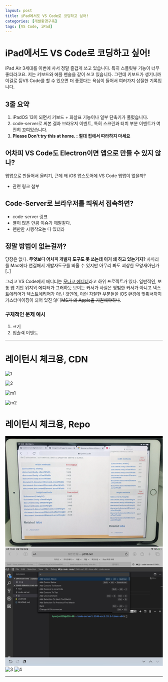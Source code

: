 ```yaml
---
layout: post
title: iPad에서도 VS Code로 코딩하고 싶어!
categories: [개발환경구축]
tags: [VS Code, iPad]
---
```


# iPad에서도 VS Code로 코딩하고 싶어!
iPad Air 3세대를 이번에 사서 정말 즐겁게 쓰고 있습니다. 특히 스플릿뷰 기능이 너무 좋더라고요. 저는 키보드와 에플 펜슬을 같이 쓰고 있습니다. 그런데 키보드가 생기니까 이걸로 ~~둠~~VS Code를 할 수 있으면 더 좋겠다는 욕심이 들어서 여러가지 삽질한 기록입니다.


## 3줄 요약
1. iPadOS 13이 되면서 키보드 + 화살표 기능이나 일부 단축키가 풀렸습니다.
2. code-server로 써본 결과 브라우저 이벤트, 특히 스크린과 터치 부분 이벤트가 여전히 꼬여있습니다.
3. **Please Don't try this at home. : 절대 집에서 따라하지 마세요**


## 어차피 VS Code도 Electron이면 앱으로 만들 수 있지 않나?
웹앱으로 만들어서 올리기, 근데 왜 iOS 앱스토어에 VS Code 웹앱이 없을까?
- 관련 링크 첨부


## Code-Server로 브라우저를 띄워서 접속하면?
- code-server 링크
- 별이 많은 만큼 이슈가 깨알같다.
- 왠만한 시행착오는 다 있더라

## 정말 방법이 없는걸까?
당장은 없다. **무엇보다 어차피 개발자 도구도 못 쓰는데 이거 왜 하고 있는거지?** 사파리를 Mac에다 연결해서 개발자도구를 띄울 수 있지만 아무리 봐도 괴상한 모양새아닌가[..]

그리고 VS Code에서 에디터는 [모나코 에디터](https://microsoft.github.io/monaco-editor/index.html)라고 하위 프로젝트가 있다. 일반적인, 보통 웹 기반 위지윅 에디터가 그러하듯 보이는 커서가 사실은 평범한 커서가 아니고 텍스트에리어가 텍스트에리어가 아닌 것인데, 이런 자잘한 부분들을 iOS 환경에 맞춰서까지 커스터마이징이 되어 있진 않다~~MS가 왜 Apple을 지원해야하나~~.

### 구체적인 문제 예시
1. 크기
2. 입출력 이벤트


---

# 레이턴시 체크용, CDN

![1](https://user-images.githubusercontent.com/7877313/59561877-357aa100-9060-11e9-8b46-896da4095f02.png)

<img width="1024" alt="2" src="https://user-images.githubusercontent.com/7877313/59561878-357aa100-9060-11e9-8591-8a16aa603b5f.png">

![m1](https://user-images.githubusercontent.com/7877313/59561879-357aa100-9060-11e9-990a-919f0ca1d3a8.gif)

![m2](https://user-images.githubusercontent.com/7877313/59561880-36133780-9060-11e9-8e99-ddf090e03476.gif)


# 레이턴시 체크용, Repo

![1](../assets/resource/19-06-15/1.png)
![2](/assets/resource/19-06-15/2.png)
![3](/assets/resource/19-06-15/m1.gif)
![4]({{site.url}}/assets/resource/19-06-15/m2.gif)

---
